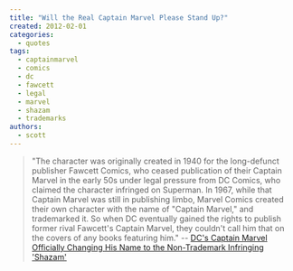 ```yaml
---
title: "Will the Real Captain Marvel Please Stand Up?"
created: 2012-02-01
categories: 
  - quotes
tags: 
  - captainmarvel
  - comics
  - dc
  - fawcett
  - legal
  - marvel
  - shazam
  - trademarks
authors: 
  - scott
---
```


> "The character was originally created in 1940 for the long-defunct publisher Fawcett Comics, who ceased publication of their Captain Marvel in the early 50s under legal pressure from DC Comics, who claimed the character infringed on Superman. In 1967, while that Captain Marvel was still in publishing limbo, Marvel Comics created their own character with the name of "Captain Marvel," and trademarked it. So when DC eventually gained the rights to publish former rival Fawcett's Captain Marvel, they couldn't call him that on the covers of any books featuring him." \-- [DC's Captain Marvel Officially Changing His Name to the Non-Trademark Infringing 'Shazam'](http://www.comicsalliance.com/2012/01/30/dc-captain-marvel-name-change-shazam/)
